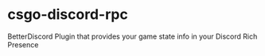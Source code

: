 # csgo-discord-rpc
BetterDiscord Plugin that provides your game state info in your Discord Rich Presence
